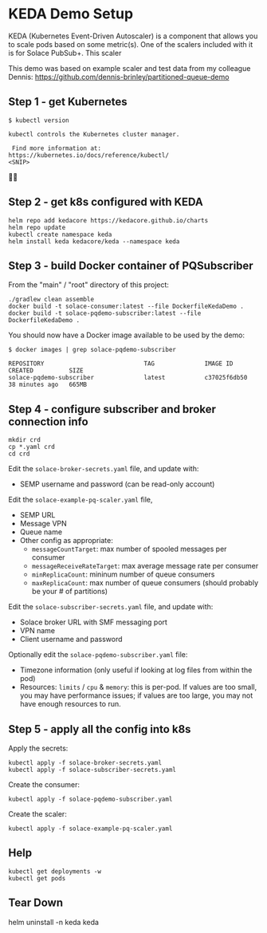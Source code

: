 # KEDA Demo Setup


KEDA (Kubernetes Event-Driven Autoscaler) is a component that allows you to scale pods based on some metric(s).  One of the scalers included with it is for Solace PubSub+.  This scaler 




This demo was based on example scaler and test data from my colleague Dennis: https://github.com/dennis-brinley/partitioned-queue-demo






## Step 1 - get Kubernetes

```
$ kubectl version

kubectl controls the Kubernetes cluster manager.

 Find more information at: https://kubernetes.io/docs/reference/kubectl/
<SNIP>
```

👌🏼


## Step 2 - get k8s configured with KEDA

```
helm repo add kedacore https://kedacore.github.io/charts
helm repo update
kubectl create namespace keda
helm install keda kedacore/keda --namespace keda
```


## Step 3 - build Docker container of PQSubscriber


From the "main" / "root" directory of this project:

```
./gradlew clean assemble
docker build -t solace-consumer:latest --file DockerfileKedaDemo .
docker build -t solace-pqdemo-subscriber:latest --file DockerfileKedaDemo .
```

You should now have a Docker image available to be used by the demo:

```
$ docker images | grep solace-pqdemo-subscriber

REPOSITORY                            TAG              IMAGE ID       CREATED          SIZE
solace-pqdemo-subscriber              latest           c37025f6db50   38 minutes ago   665MB
```





## Step 4 - configure subscriber and broker connection info

```
mkdir crd
cp *.yaml crd
cd crd
```

Edit the `solace-broker-secrets.yaml` file, and update with:
 - SEMP username and password (can be read-only account)

Edit the `solace-example-pq-scaler.yaml` file,
 - SEMP URL
 - Message VPN
 - Queue name
 - Other config as appropriate:
    - `messageCountTarget`: max number of spooled messages per consumer
    - `messageReceiveRateTarget`: max average message rate per consumer
    - `minReplicaCount`: mininum number of queue consumers
    - `maxReplicaCount`: max number of queue consumers (should probably be your # of partitions)


Edit the `solace-subscriber-secrets.yaml` file, and update with:
 - Solace broker URL with SMF messaging port
 - VPN name
 - Client username and password



Optionally edit the `solace-pqdemo-subscriber.yaml` file:
 - Timezone information (only useful if looking at log files from within the pod)
 - Resources: `limits` / `cpu` & `memory`: this is per-pod. If values are too small, you may have performance issues; if values are too large, you may not have enough resources to run.





## Step 5 - apply all the config into k8s

Apply the secrets:
```
kubectl apply -f solace-broker-secrets.yaml
kubectl apply -f solace-subscriber-secrets.yaml
```

Create the consumer:
```
kubectl apply -f solace-pqdemo-subscriber.yaml
```

Create the scaler:
```
kubectl apply -f solace-example-pq-scaler.yaml
```



## Help

```
kubectl get deployments -w
kubectl get pods
```






## Tear Down


helm uninstall -n keda keda





